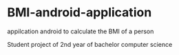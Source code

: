 # BMI-android-application
appilcation android to calculate the BMI of a person

Student project of 2nd year of bachelor computer science
